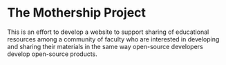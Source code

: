 # The Mothership Project

This is an effort to develop a website to support sharing of educational resources among a community of faculty who are interested in developing and sharing their materials in the same way open-source developers develop open-source products.
